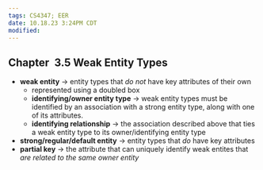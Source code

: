 ```yaml
---
tags: CS4347; EER
date: 10.18.23 3:24PM CDT
modified: 
---
```


Chapter 3.5 Weak Entity Types
-----------------------------

+ **weak entity** -> entity types that _do not_ have key attributes of their own
    + represented using a doubled box
    + **identifying/owner entity type** -> weak entity types must be identified
          by an association with a strong entity type, along with one of its
          attributes.
    + **identifying relationship** -> the association described above that ties a
          weak entity type to its owner/identifying entity type 
+ **strong/regular/default entity** -> entity types that _do_ have key attributes
+ **partial key** -> the attribute that can uniquely identify weak entites that
    _are related to the same owner entity_
